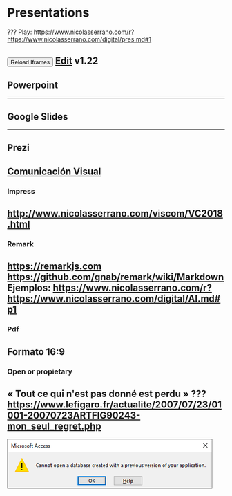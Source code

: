 # Presentations
???
Play: https://www.nicolasserrano.com/r?https://www.nicolasserrano.com/digital/pres.md#1

<button onclick="reloadIframes()">Reload Iframes</button>
[Edit](https://github.com/nicolasserrano/digital/edit/master/pres.md)
v1.22
---
## Powerpoint

---
## Google Slides
---
## Prezi
[Comunicación Visual](http://prezi.com/mtzl27pq3dl-/sessions-of-visual-communication-at-tecnun/?utm_campaign=share&utm_medium=copy)
---
### Impress
http://www.nicolasserrano.com/viscom/VC2018.html
---
### Remark
https://remarkjs.com
https://github.com/gnab/remark/wiki/Markdown
Ejemplos:
https://www.nicolasserrano.com/r?https://www.nicolasserrano.com/digital/AI.md#p1
---
### Pdf
Formato 16:9
---
### Open or propietary
« Tout ce qui n'est pas donné est perdu »
???
https://www.lefigaro.fr/actualite/2007/07/23/01001-20070723ARTFIG90243-mon_seul_regret.php
--
![](pres-images/CannotOpen.png)
